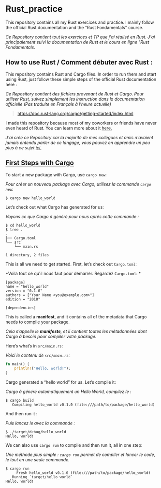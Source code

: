 # Rust_practice
This repository contains all my Rust exercices and practice. I mainly follow the official Rust documentation and the "Rust Fondamentals" course.


*Ce Repository contient tout les exercices et TP que j'ai réalisé en Rust. J'ai principalement suivi la documentation de Rust et le cours en ligne "Rust Fondamentals*.

## How to use Rust / Comment débuter avec Rust :

This repository contains Rust and Cargo files. In order to run them and start using Rust, just follow these simple steps of the official Rust documentation here :


*Ce Repository contient des fichiers provenant de Rust et Cargo. Pour utiliser Rust, suivez simplement les instruction dans la documentation officielle (Pas traduite en Français à l'heure actuelle)*

> https://doc.rust-lang.org/cargo/getting-started/index.html

I made this repository because most of my coworkers or friends have never even heard of Rust.
You can learn more about it [here.](https://en.wikipedia.org/wiki/Rust_%28programming_language%29)


*J'ai créé ce Repository car la majorité de mes collègues et amis n'avaient jamais entendu parler de ce langage, vous pouvez en apprendre un peu plus à ce sujet [ici.](https://fr.wikipedia.org/wiki/Rust_(langage))*

## [First Steps with Cargo](https://doc.rust-lang.org/cargo/getting-started/first-steps.html#first-steps-with-cargo)

To start a new package with Cargo, use `cargo new`:

*Pour créer un nouveau package avec Cargo, utilisez la commande  `cargo new`:*

```console
$ cargo new hello_world
```
Let’s check out what Cargo has generated for us:

*Voyons ce que Cargo à généré pour nous après cette commande :*
```console
$ cd hello_world
$ tree .
.
├── Cargo.toml
└── src
    └── main.rs

1 directory, 2 files
```

This is all we need to get started. First, let’s check out `Cargo.toml`:

*Voila tout ce qu'il nous faut pour démarrer. Regardez `Cargo.toml`: *
```
[package]
name = "hello_world"
version = "0.1.0"
authors = ["Your Name <you@example.com>"]
edition = "2018"

[dependencies]
```
This is called a **manifest**, and it contains all of the metadata that Cargo needs to compile your package.

*Cela s'appelle le **manifeste**, et il contient toutes les métadonnées dont Cargo à besoin pour compiler votre package.*

Here’s what’s in `src/main.rs`:

*Voici le contenu de `src/main.rs`:*

```rust
fn main() {
    println!("Hello, world!");
}
```

Cargo generated a “hello world” for us. Let’s compile it:

*Cargo à généré automatiquement un Hello World, compilez le :*

```console
$ cargo build
   Compiling hello_world v0.1.0 (file:///path/to/package/hello_world)
```

And then run it :

*Puis lancez le avec la commande :*

```console
$ ./target/debug/hello_world
Hello, world!
```

We can also use `cargo run` to compile and then run it, all in one step:

*Une méthode plus simple :  `cargo run` permet de compiler et lancer le code, le tout en une seule commande.* 

```console
$ cargo run
     Fresh hello_world v0.1.0 (file:///path/to/package/hello_world)
   Running `target/hello_world`
Hello, world!
```

